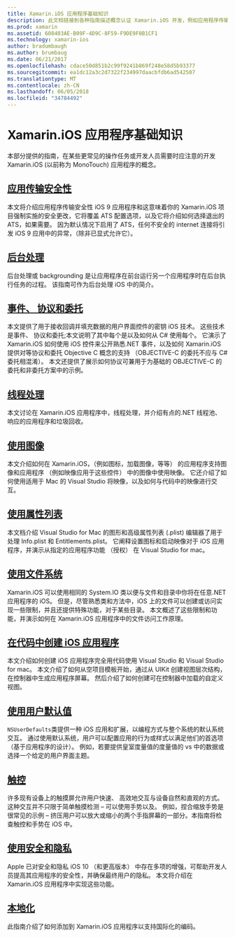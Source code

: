 ```yaml
---
title: Xamarin.iOS 应用程序基础知识
description: 此文档链接到各种指南描述概念认证 Xamarin.iOS 开发，例如应用程序传输安全的基础 backgrounding 事件，和线程处理。
ms.prod: xamarin
ms.assetid: 608403AE-B09F-4D9C-8F59-F9DE9F0B1CF1
ms.technology: xamarin-ios
author: bradumbaugh
ms.author: brumbaug
ms.date: 06/21/2017
ms.openlocfilehash: cdace50d851b2c99f9241b869f248e58d5b93377
ms.sourcegitcommit: ea1dc12a3c2d7322f234997daacbfdb6ad542507
ms.translationtype: MT
ms.contentlocale: zh-CN
ms.lasthandoff: 06/05/2018
ms.locfileid: "34784492"
---
```

# <a name="xamarinios-application-fundamentals"></a>Xamarin.iOS 应用程序基础知识

本部分提供的指南，在某些更常见的操作任务或开发人员需要时应注意的开发 Xamarin.iOS (以前称为 MonoTouch) 应用程序的概念。

## <a name="app-transport-securityiosapp-fundamentalsatsmd"></a>[应用传输安全性](~/ios/app-fundamentals/ats.md)

本文将介绍应用程序传输安全性 iOS 9 应用程序和这意味着你的 Xamarin.iOS 项目强制实施的安全更改，它将覆盖 ATS 配置选项，以及它将介绍如何选择退出的 ATS，如果需要。 因为默认情况下启用了 ATS，任何不安全的 internet 连接将引发 iOS 9 应用中的异常，（除非已显式允许它）。


## <a name="backgroundingiosapp-fundamentalsbackgroundingindexmd"></a>[后台处理](~/ios/app-fundamentals/backgrounding/index.md)

后台处理或 backgrounding 是让应用程序在前台运行另一个应用程序时在后台执行任务的过程。 该指南可作为后台处理 iOS 中的简介。


## <a name="events-protocols-and-delegatesiosapp-fundamentalsdelegates-protocols-and-eventsmd"></a>[事件、 协议和委托](~/ios/app-fundamentals/delegates-protocols-and-events.md)

本文提供了用于接收回调并填充数据的用户界面控件的密钥 iOS 技术。 这些技术是事件、 协议和委托;本文说明了其中每个是以及如何从 C# 使用每个。 它演示了 Xamarin.iOS 如何使用 iOS 控件来公开熟悉.NET 事件，以及如何 Xamarin.iOS 提供对等协议和委托 Objective C 概念的支持 （OBJECTIVE-C 的委托不应与 C# 委托相混淆）。 本文还提供了展示如何协议可兼用于为基础的 OBJECTIVE-C 的委托和非委托方案中的示例。

## <a name="threadingiosapp-fundamentalsthreadingmd"></a>[线程处理](~/ios/app-fundamentals/threading.md)

本文讨论在 Xamarin.iOS 应用程序中，线程处理，并介绍有点的.NET 线程池、 响应的应用程序和垃圾回收。&nbsp;

## <a name="working-with-imagesiosapp-fundamentalsimages-iconsindexmd"></a>[使用图像](~/ios/app-fundamentals/images-icons/index.md)

本文介绍如何在 Xamarin.iOS，（例如图标，加载图像，等等） 的应用程序支持图像和应用程序 （例如映像应用于这些控件） 中的图像中使用映像。 它还介绍了如何使用适用于 Mac 的 Visual Studio 将映像，以及如何与代码中的映像进行交互。

## <a name="working-with-property-listsiosapp-fundamentalsindexmd"></a>[使用属性列表](~/ios/app-fundamentals/index.md)

本文档介绍 Visual Studio for Mac 的图形和高级属性列表 (.plist) 编辑器了用于处理 Info.plist 和 Entitlements.plist。 它阐释设置图标和启动映像对于 iOS 应用程序，并演示从指定的应用程序功能 （授权） 在 Visual Studio for mac。

## <a name="working-with-the-file-systemiosapp-fundamentalsfile-systemmd"></a>[使用文件系统](~/ios/app-fundamentals/file-system.md)

Xamarin.iOS 可以使用相同的 System.IO 类以便与文件和目录中你将在任意.NET 应用程序的 iOS。 但是，尽管熟悉类和方法中，iOS 上的文件可以创建或访问实现一些限制，并且还提供特殊功能，对于某些目录。 本文概述了这些限制和功能，并演示如何在 Xamarin.iOS 应用程序中的文件访问工作原理。

## <a name="creating-ios-applications-in-codeiosapp-fundamentalsios-code-onlymd"></a>[在代码中创建 iOS 应用程序](~/ios/app-fundamentals/ios-code-only.md)

本文介绍如何创建 iOS 应用程序完全用代码使用 Visual Studio 和 Visual Studio for mac。 本文介绍了如何从空项目模板开始，通过从 UIKit 创建视图层次结构，在控制器中生成应用程序屏幕。 然后介绍了如何创建可在控制器中加载的自定义视图。

## <a name="working-with-user-defaultsiosapp-fundamentalsuser-defaultsmd"></a>[使用用户默认值](~/ios/app-fundamentals/user-defaults.md)

`NSUserDefaults`类提供一种 iOS 应用和扩展，以编程方式与整个系统的默认系统交互。 通过使用默认系统，用户可以配置应用的行为或样式以满足他们的首选项 （基于应用程序的设计）。 例如，若要提供皇室度量值的度量值的 vs 中的数据或选择一个给定的用户界面主题。

## <a name="touchiosapp-fundamentalstouchindexmd"></a>[触控](~/ios/app-fundamentals/touch/index.md)

许多现有设备上的触摸屏允许用户快速、 高效地交互与设备自然和直观的方式。 这种交互并不只限于简单触摸检测 – 可以使用手势以及。 例如，捏合缩放手势是很常见的示例 – 挤压用户可以放大或缩小的两个手指屏幕的一部分。本指南将检查触控和手势在 iOS 中。

## <a name="working-with-security-and-privacyiosapp-fundamentalssecurity-privacymd"></a>[使用安全和隐私](~/ios/app-fundamentals/security-privacy.md)

Apple 已对安全和隐私 iOS 10 （和更高版本） 中存在多项的增强，可帮助开发人员提高其应用程序的安全性，并确保最终用户的隐私。 本文将介绍在 Xamarin.iOS 应用程序中实现这些功能。

##  <a name="localizationiosapp-fundamentalslocalizationindexmd"></a>[本地化](~/ios/app-fundamentals/localization/index.md)

此指南介绍了如何添加到 Xamarin.iOS 应用程序以支持国际化的编码。
